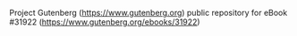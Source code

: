 Project Gutenberg (https://www.gutenberg.org) public repository for eBook #31922 (https://www.gutenberg.org/ebooks/31922)
